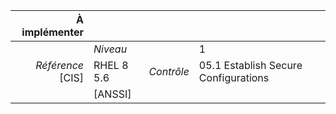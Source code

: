 
|           À implémenter    |    |    |    |
|----------------:|:---|---:|:---|
|                 |*Niveau*|| 1 |
|*Référence* [CIS]| RHEL 8 5.6 |*Contrôle*| 05.1 Establish Secure Configurations |
|                 |[ANSSI] ||  |

